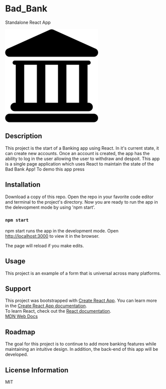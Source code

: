 # Bad_Bank
Standalone React App

<img src= "Bank.png" width='300'/>


## Description
This project is the start of a Banking app using React. 
In it's current state, it can create new accounts. Once an account is created, the app has the ability to log in the user allowing the user to withdraw and despoit. This app is a single page application which uses React to maintain the state of the Bad Bank App! To demo this app press <a href="http://carla-galanbankingapplication.s3-website-us-east-1.amazonaws.com/#/"></a>



## Installation 
Download a copy of this repo. Open the repo in your favorite code editor and terminal to the project's directory. Now you are ready to run the app in the delevopment mode by using 'npm start'.


### `npm start`

npm start runs the app in the development mode.
Open [http://localhost:3000](http://localhost:3000) to view it in the browser.

The page will reload if you make edits.


## Usage
This project is an example of a form that is universal across many platforms. 

## Support
This project was bootstrapped with [Create React App](https://github.com/facebook/create-react-app).
You can learn more in the [Create React App documentation](https://facebook.github.io/create-react-app/docs/getting-started).\
To learn React, check out the [React documentation](https://reactjs.org/).\
[MDN Web Docs](https://developer.mozilla.org/en-US/docs/Web/JavaScript)

## Roadmap
The goal for this project is to continue to add more banking features while maintaining an intuitive design. In addition, the back-end of this app will be developed.

## License Information
MIT
